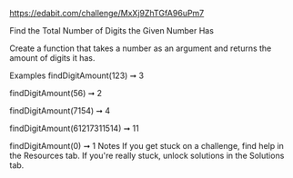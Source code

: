 https://edabit.com/challenge/MxXj9ZhTGfA96uPm7

Find the Total Number of Digits the Given Number Has

Create a function that takes a number as an argument and returns the amount of digits it has.

Examples
findDigitAmount(123) ➞ 3

findDigitAmount(56) ➞ 2

findDigitAmount(7154) ➞ 4

findDigitAmount(61217311514) ➞ 11

findDigitAmount(0) ➞ 1
Notes
If you get stuck on a challenge, find help in the Resources tab.
If you're really stuck, unlock solutions in the Solutions tab.